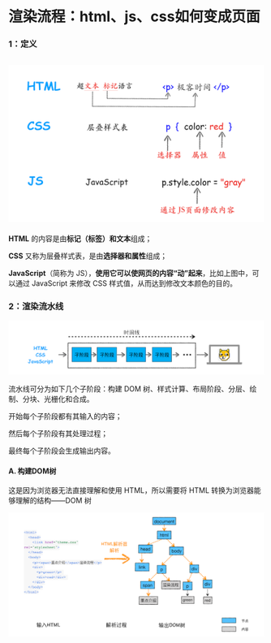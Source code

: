 # 渲染流程：html、js、css如何变成页面

### 1：定义

## ​![](<../.gitbook/assets/image (61).png>)

**HTML** 的内容是由**标记（标签）和文本**组成；

**CSS** 又称为层叠样式表，是由**选择器和属性**组成；

**JavaScript**（简称为 JS），**使用它可以使网页的内容“动”起来**，比如上图中，可以通过 JavaScript 来修改 CSS 样式值，从而达到修改文本颜色的目的。

### ​2：渲染流水线

![](<../.gitbook/assets/9259f8732ddad472e5e08a633ad46de8 (1).webp>)

流水线可分为如下几个子阶段：构建 DOM 树、样式计算、布局阶段、分层、绘制、分块、光栅化和合成。

开始每个子阶段都有其输入的内容；

然后每个子阶段有其处理过程；

最终每个子阶段会生成输出内容。

#### A. 构建DOM树

这是因为浏览器无法直接理解和使用 HTML，所以需要将 HTML 转换为浏览器能够理解的结构——DOM 树

![](../.gitbook/assets/9259f8732ddad472e5e08a633ad46de8.webp)
